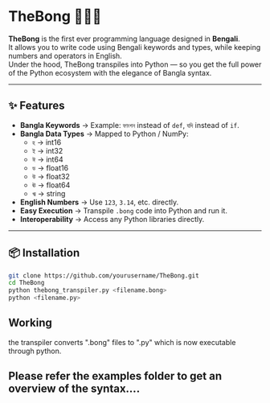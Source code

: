 # TheBong 🐍🇮🇳

**TheBong** is the first ever programming language designed in **Bengali**.  
It allows you to write code using Bengali keywords and types, while keeping numbers and operators in English.  
Under the hood, TheBong transpiles into Python — so you get the full power of the Python ecosystem with the elegance of Bangla syntax.

---

## ✨ Features
- **Bangla Keywords** → Example: `ফাংশন` instead of `def`, `যদি` instead of `if`.  
- **Bangla Data Types** → Mapped to Python / NumPy:
  - `হ` → int16  
  - `ই` → int32  
  - `ঈ` → int64  
  - `ড` → float16  
  - `উ` → float32  
  - `ঊ` → float64  
  - `ঋ` → string  
- **English Numbers** → Use `123`, `3.14`, etc. directly.  
- **Easy Execution** → Transpile `.bong` code into Python and run it.  
- **Interoperability** → Access any Python libraries directly.  

---

## 📦 Installation
```bash
git clone https://github.com/yourusername/TheBong.git
cd TheBong
python thebong_transpiler.py <filename.bong>
python <filename.py>
```
## Working 
the transpiler converts ".bong" files to ".py" which is now executable through python.

## Please refer the examples folder to get an overview of the syntax....
